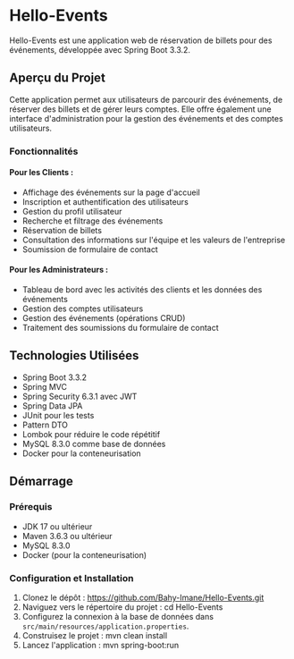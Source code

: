 # Hello-Events

Hello-Events est une application web de réservation de billets pour des événements, développée avec Spring Boot 3.3.2.

## Aperçu du Projet

Cette application permet aux utilisateurs de parcourir des événements, de réserver des billets et de gérer leurs comptes. Elle offre également une interface d'administration pour la gestion des événements et des comptes utilisateurs.

### Fonctionnalités

#### Pour les Clients :
- Affichage des événements sur la page d'accueil
- Inscription et authentification des utilisateurs
- Gestion du profil utilisateur
- Recherche et filtrage des événements
- Réservation de billets
- Consultation des informations sur l'équipe et les valeurs de l'entreprise
- Soumission de formulaire de contact

#### Pour les Administrateurs :
- Tableau de bord avec les activités des clients et les données des événements
- Gestion des comptes utilisateurs
- Gestion des événements (opérations CRUD)
- Traitement des soumissions du formulaire de contact

## Technologies Utilisées

- Spring Boot 3.3.2
- Spring MVC
- Spring Security 6.3.1 avec JWT
- Spring Data JPA
- JUnit pour les tests
- Pattern DTO
- Lombok pour réduire le code répétitif
- MySQL 8.3.0 comme base de données
- Docker pour la conteneurisation

## Démarrage

### Prérequis

- JDK 17 ou ultérieur
- Maven 3.6.3 ou ultérieur
- MySQL 8.3.0
- Docker (pour la conteneurisation)

### Configuration et Installation

1. Clonez le dépôt : https://github.com/Bahy-Imane/Hello-Events.git
2. Naviguez vers le répertoire du projet : cd Hello-Events
3. Configurez la connexion à la base de données dans `src/main/resources/application.properties`.
4. Construisez le projet : mvn clean install
5. Lancez l'application : mvn spring-boot:run
